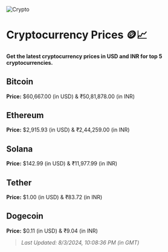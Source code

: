 
![Crypto](https://www.techguide.com.au/wp-content/uploads/2020/11/crypto3.jpeg)

# Cryptocurrency Prices 🪙📈

#### Get the latest cryptocurrency prices in USD and INR for top 5 cryptocurrencies.

## Bitcoin

**Price:** $60,667.00 (in USD) & ₹50,81,878.00 (in INR)

## Ethereum

**Price:** $2,915.93 (in USD) & ₹2,44,259.00 (in INR)

## Solana

**Price:** $142.99 (in USD) & ₹11,977.99 (in INR)

## Tether

**Price:** $1.00 (in USD) & ₹83.72 (in INR)

## Dogecoin

**Price:** $0.11 (in USD) & ₹9.04 (in INR)

> _Last Updated: 8/3/2024, 10:08:36 PM (in GMT)_
